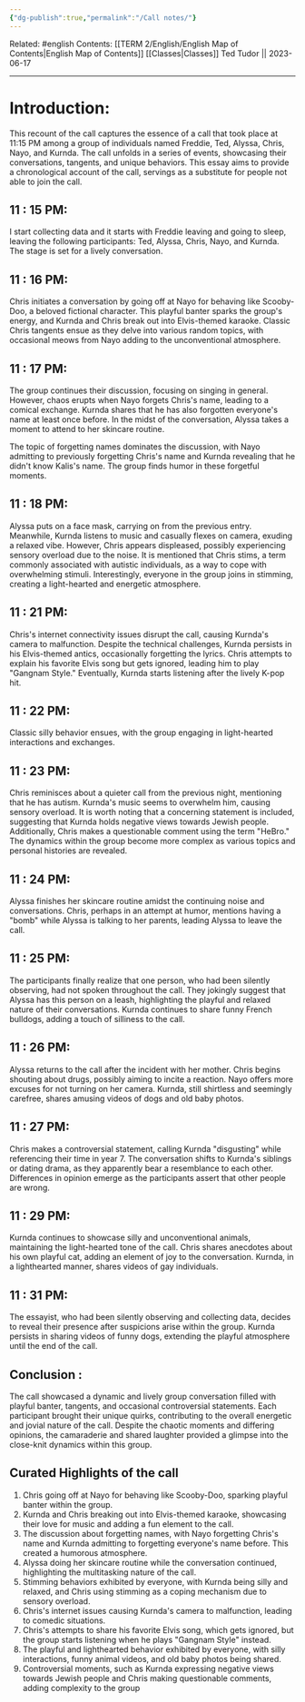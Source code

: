 ```yaml
---
{"dg-publish":true,"permalink":"/Call notes/"}
---
```


Related: #english
Contents: [[TERM 2/English/English Map of Contents\|English Map of Contents]]
[[Classes\|Classes]]
Ted Tudor || 2023-06-17
***
# Introduction:
This recount of the call captures the essence of a call that took place at 11:15 PM among a group of individuals named Freddie, Ted, Alyssa, Chris, Nayo, and Kurnda. The call unfolds in a series of events, showcasing their conversations, tangents, and unique behaviors. This essay aims to provide a chronological account of the call, servings as a substitute for people not able to join the call.

## 11 : 15 PM:
I start collecting data and it starts with Freddie leaving and going to sleep, leaving the following participants: Ted, Alyssa, Chris, Nayo, and Kurnda. The stage is set for a lively conversation.

## 11 : 16 PM: 
Chris initiates a conversation by going off at Nayo for behaving like Scooby-Doo, a beloved fictional character. This playful banter sparks the group's energy, and Kurnda and Chris break out into Elvis-themed karaoke. Classic Chris tangents ensue as they delve into various random topics, with occasional meows from Nayo adding to the unconventional atmosphere.

## 11 : 17 PM: 
The group continues their discussion, focusing on singing in general. However, chaos erupts when Nayo forgets Chris's name, leading to a comical exchange. Kurnda shares that he has also forgotten everyone's name at least once before. In the midst of the conversation, Alyssa takes a moment to attend to her skincare routine.

The topic of forgetting names dominates the discussion, with Nayo admitting to previously forgetting Chris's name and Kurnda revealing that he didn't know Kalis's name. The group finds humor in these forgetful moments.

## 11 : 18 PM: 
Alyssa puts on a face mask, carrying on from the previous entry. Meanwhile, Kurnda listens to music and casually flexes on camera, exuding a relaxed vibe. However, Chris appears displeased, possibly experiencing sensory overload due to the noise. It is mentioned that Chris stims, a term commonly associated with autistic individuals, as a way to cope with overwhelming stimuli. Interestingly, everyone in the group joins in stimming, creating a light-hearted and energetic atmosphere.

## 11 : 21 PM: 
Chris's internet connectivity issues disrupt the call, causing Kurnda's camera to malfunction. Despite the technical challenges, Kurnda persists in his Elvis-themed antics, occasionally forgetting the lyrics. Chris attempts to explain his favorite Elvis song but gets ignored, leading him to play "Gangnam Style." Eventually, Kurnda starts listening after the lively K-pop hit.

## 11 : 22 PM: 
Classic silly behavior ensues, with the group engaging in light-hearted interactions and exchanges.

## 11 : 23 PM: 
Chris reminisces about a quieter call from the previous night, mentioning that he has autism. Kurnda's music seems to overwhelm him, causing sensory overload. It is worth noting that a concerning statement is included, suggesting that Kurnda holds negative views towards Jewish people. Additionally, Chris makes a questionable comment using the term "HeBro." The dynamics within the group become more complex as various topics and personal histories are revealed.

## 11 : 24 PM: 
Alyssa finishes her skincare routine amidst the continuing noise and conversations. Chris, perhaps in an attempt at humor, mentions having a "bomb" while Alyssa is talking to her parents, leading Alyssa to leave the call.

## 11 : 25 PM: 
The participants finally realize that one person, who had been silently observing, had not spoken throughout the call. They jokingly suggest that Alyssa has this person on a leash, highlighting the playful and relaxed nature of their conversations. Kurnda continues to share funny French bulldogs, adding a touch of silliness to the call.

## 11 : 26 PM: 
Alyssa returns to the call after the incident with her mother. Chris begins shouting about drugs, possibly aiming to incite a reaction. Nayo offers more excuses for not turning on her camera. Kurnda, still shirtless and seemingly carefree, shares amusing videos of dogs and old baby photos.

## 11 : 27 PM: 
Chris makes a controversial statement, calling Kurnda "disgusting" while referencing their time in year 7. The conversation shifts to Kurnda's siblings or dating drama, as they apparently bear a resemblance to each other. Differences in opinion emerge as the participants assert that other people are wrong.

## 11 : 29 PM: 
Kurnda continues to showcase silly and unconventional animals, maintaining the light-hearted tone of the call. Chris shares anecdotes about his own playful cat, adding an element of joy to the conversation. Kurnda, in a lighthearted manner, shares videos of gay individuals.

## 11 : 31 PM: 
The essayist, who had been silently observing and collecting data, decides to reveal their presence after suspicions arise within the group. Kurnda persists in sharing videos of funny dogs, extending the playful atmosphere until the end of the call.

## Conclusion : 
The call showcased a dynamic and lively group conversation filled with playful banter, tangents, and occasional controversial statements. Each participant brought their unique quirks, contributing to the overall energetic and jovial nature of the call. Despite the chaotic moments and differing opinions, the camaraderie and shared laughter provided a glimpse into the close-knit dynamics within this group.

## Curated Highlights of the call
1. Chris going off at Nayo for behaving like Scooby-Doo, sparking playful banter within the group.
2. Kurnda and Chris breaking out into Elvis-themed karaoke, showcasing their love for music and adding a fun element to the call.
3. The discussion about forgetting names, with Nayo forgetting Chris's name and Kurnda admitting to forgetting everyone's name before. This created a humorous atmosphere.
4. Alyssa doing her skincare routine while the conversation continued, highlighting the multitasking nature of the call.
5. Stimming behaviors exhibited by everyone, with Kurnda being silly and relaxed, and Chris using stimming as a coping mechanism due to sensory overload.
6. Chris's internet issues causing Kurnda's camera to malfunction, leading to comedic situations.
7. Chris's attempts to share his favorite Elvis song, which gets ignored, but the group starts listening when he plays "Gangnam Style" instead.
8. The playful and lighthearted behavior exhibited by everyone, with silly interactions, funny animal videos, and old baby photos being shared.
9. Controversial moments, such as Kurnda expressing negative views towards Jewish people and Chris making questionable comments, adding complexity to the group